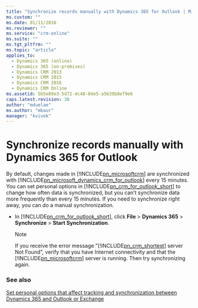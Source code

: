 ```yaml
---
title: "Synchronize records manually with Dynamics 365 for Outlook | MicrosoftDocs"
ms.custom: ""
ms.date: 01/11/2016
ms.reviewer: ""
ms.service: "crm-online"
ms.suite: ""
ms.tgt_pltfrm: ""
ms.topic: "article"
applies_to: 
  - Dynamics 365 (online)
  - Dynamics 365 (on-premises)
  - Dynamics CRM 2013
  - Dynamics CRM 2015
  - Dynamics CRM 2016
  - Dynamics CRM Online
ms.assetid: 5b5e89e3-5d72-4c48-84e5-a5639b8ef9e6
caps.latest.revision: 38
author: "mduelae"
ms.author: "mkaur"
manager: "kvivek"
---
```

# Synchronize records manually with Dynamics 365 for Outlook
By default, changes made in [!INCLUDE[pn_microsoftcrm](../../includes/pn-microsoftcrm.md)] are synchronized with [!INCLUDE[pn_microsoft_dynamics_crm_for_outlook](../../includes/pn-microsoft-dynamics-crm-for-outlook.md)] every 15 minutes. You can set personal options in [!INCLUDE[pn_crm_for_outlook_short](../../includes/pn-crm-for-outlook-short.md)] to change how often data is synchronized, but you can’t synchronize data more frequently than every 15 minutes. If you need to synchronize right away, you can do a manual synchronization.  
  
-   In [!INCLUDE[pn_crm_for_outlook_short](../../includes/pn-crm-for-outlook-short.md)], click **File** > **Dynamics 365** > **Synchronize** > **Start Synchronization**.  
  
    > [!NOTE]
    >  If you receive the error message "[!INCLUDE[pn_crm_shortest](../../includes/pn-crm-shortest.md)] server Not Found", verify that you have Internet connectivity and that the [!INCLUDE[pn_microsoftcrm](../../includes/pn-microsoftcrm.md)] server is running. Then try synchronizing again.  
  
### See also  
 [Set personal options that affect tracking and synchronization between Dynamics 365 and Outlook or Exchange](set-personal-options-affect-tracking-synchronization-exchange.md)   
